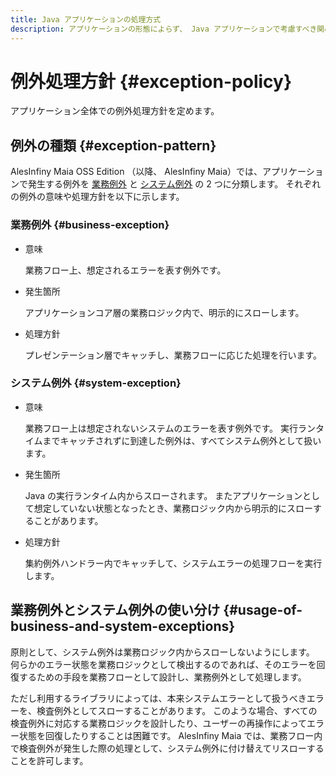 ```yaml
---
title: Java アプリケーションの処理方式
description: アプリケーションの形態によらず、 Java アプリケーションで考慮すべき関心事について、実装方針を説明します。
---
```


# 例外処理方針 {#exception-policy}

アプリケーション全体での例外処理方針を定めます。

## 例外の種類 {#exception-pattern}

AlesInfiny Maia OSS Edition （以降、 AlesInfiny Maia）では、アプリケーションで発生する例外を [業務例外](#business-exception) と [システム例外](#system-exception) の 2 つに分類します。
それぞれの例外の意味や処理方針を以下に示します。

### 業務例外 {#business-exception}

- 意味

    業務フロー上、想定されるエラーを表す例外です。

- 発生箇所

    アプリケーションコア層の業務ロジック内で、明示的にスローします。

- 処理方針

    プレゼンテーション層でキャッチし、業務フローに応じた処理を行います。

### システム例外 {#system-exception}

- 意味

    業務フロー上は想定されないシステムのエラーを表す例外です。
    実行ランタイムまでキャッチされずに到達した例外は、すべてシステム例外として扱います。

- 発生箇所

    Java の実行ランタイム内からスローされます。
    またアプリケーションとして想定していない状態となったとき、業務ロジック内から明示的にスローすることがあります。

- 処理方針

    集約例外ハンドラー内でキャッチして、システムエラーの処理フローを実行します。

## 業務例外とシステム例外の使い分け {#usage-of-business-and-system-exceptions}

原則として、システム例外は業務ロジック内からスローしないようにします。
何らかのエラー状態を業務ロジックとして検出するのであれば、そのエラーを回復するための手段を業務フローとして設計し、業務例外として処理します。

ただし利用するライブラリによっては、本来システムエラーとして扱うべきエラーを、検査例外としてスローすることがあります。
このような場合、すべての検査例外に対応する業務ロジックを設計したり、ユーザーの再操作によってエラー状態を回復したりすることは困難です。
AlesInfiny Maia では、業務フロー内で検査例外が発生した際の処理として、システム例外に付け替えてリスローすることを許可します。
